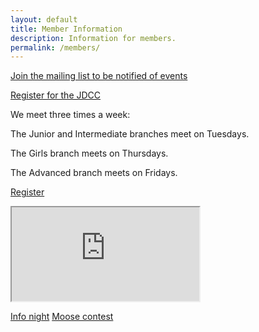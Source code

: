 ```yaml
---
layout: default
title: Member Information
description: Information for members.
permalink: /members/
---
```


[Join the mailing list to be notified of events](https://groups.google.com/d/forum/mcpt-2017-2018)

[Register for the JDCC](/jdcc/)

We meet three times a week:

The Junior and Intermediate branches meet on Tuesdays.

The Girls branch meets on Thursdays.

The Advanced branch meets on Fridays.

[Register](/register/)

<iframe title="Calendar" src="https://calendar.google.com/calendar/embed?src=qm1lonultf52u3schnqng47h88%40group.calendar.google.com&ctz=America/Toronto" scrolling="no"></iframe>

[Info night](/info-night/)
[Moose contest](/moose/)
